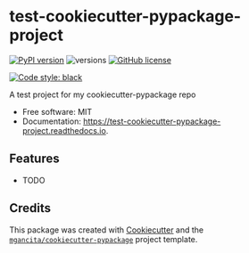 # test-cookiecutter-pypackage-project


[![PyPI version](https://badge.fury.io/py/test_cookiecutter_pypackage_project.svg)](https://badge.fury.io/py/test_cookiecutter_pypackage_project)
![versions](https://img.shields.io/pypi/pyversions/test_cookiecutter_pypackage_project.svg)
[![GitHub license](https://img.shields.io/github/license/mgancita/test_cookiecutter_pypackage_project.svg)](https://github.com/mgancita/test_cookiecutter_pypackage_project/blob/master/LICENSE)



[![Code style: black](https://img.shields.io/badge/code%20style-black-000000.svg)](https://github.com/psf/black)


A test project for my cookiecutter-pypackage repo


- Free software: MIT
- Documentation: https://test-cookiecutter-pypackage-project.readthedocs.io.


## Features

* TODO

## Credits


This package was created with [Cookiecutter](https://github.com/audreyr/cookiecutter) and the [`mgancita/cookiecutter-pypackage`](https://github.com/mgancita/cookiecutter-pypackage) project template.
